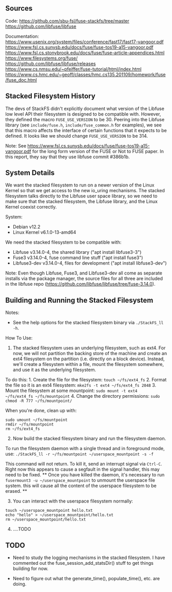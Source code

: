 ## Sources ##

Code:
https://github.com/sbu-fsl/fuse-stackfs/tree/master
https://github.com/libfuse/libfuse

Documentation:
https://www.usenix.org/system/files/conference/fast17/fast17-vangoor.pdf
https://www.fsl.cs.sunysb.edu/docs/fuse/fuse-tos19-a15-vangoor.pdf
https://www.fsl.cs.stonybrook.edu/docs/fuse/fuse-article-appendices.html
https://www.filesystems.org/fuse/
https://github.com/libfuse/libfuse/releases
https://www.cs.nmsu.edu/~pfeiffer/fuse-tutorial/html/index.html
https://www.cs.hmc.edu/~geoff/classes/hmc.cs135.201109/homework/fuse/fuse_doc.html


## Stacked Filesystem History ##

The devs of StackFS didn't explicitly document what version of the Libfuse low
level API their filesystem is designed to be compatible with. However, they defined
the macro `FUSE_USE_VERSION` to be 30. Peering into the Libfuse library (see 
`include/fuse.h`, `include/fuse_common.h` for examples), we see that this macro
affects the interface of certain functions that it expects to be defined. It 
looks like we should change `FUSE_USE_VERSION` to be 314.

Note: 
See https://www.fsl.cs.sunysb.edu/docs/fuse/fuse-tos19-a15-vangoor.pdf for the long
form version of the FUSE or Not to FUSE paper. In this report, they say that they
use libfuse commit #386b1b.


## System Details ##

We want the stacked filesystem to run on a newer version of the Linux Kernel so
that we get access to the new io_uring mechanisms. The stacked filesystem talks 
directly to the Libfuse user space library, so we need to make sure that the 
stacked filesystem, the Libfuse library, and the Linux Kernel coexist correctly.

System:
- Debian v12.2
- Linux Kernel v6.1.0-13-amd64

We need the stacked filesystem to be compatible with:
- Libfuse v3.14.0-4, the shared library ("apt install libfuse3-3")
- Fuse3 v3.14.0-4, fuse command line stuff ("apt install fuse3")
- Libfuse3-dev v3.14.0-4, files for development ("apt install libfuse3-dev")

Note: 
Even though Libfuse, Fuse3, and Libfuse3-dev all come as separate installs
via the package manager, the source files for all three are included in the libfuse
repo (https://github.com/libfuse/libfuse/tree/fuse-3.14.0).


## Building and Running the Stacked Filesystem ##

Notes:
- See the help options for the stacked filesystem binary via `./StackFS_ll -h`.

How To Use:
1. The stacked filesystem uses an underlying filesystem, such as ext4. For now, we
will not partition the backing store of the machine and create an ext4 filesystem
on the partition (i.e. directly on a block device). Instead, we'll create a 
filesystem within a file, mount the filesystem somewhere, and use it as the underlying 
filesystem. 

To do this:
    1. Create the file for the filesystem: `touch ~/fs/ext4_fs`
    2. Format the file so it is an ext4 filesystem: `mke2fs -t ext4 ~/fs/ext4_fs 2048`
    3. Mount the filesystem at some mountpoint: `sudo mount -t ext4 ~/fs/ext4_fs ~/fs/mountpoint`
    4. Change the directory permissions: `sudo chmod -R 777 ~/fs/mountpoint/`

When you're done, clean up with:
```
sudo umount ~/fs/mountpoint
rmdir ~/fs/mountpoint
rm ~/fs/ext4_fs
```

2. Now build the stacked filesystem binary and run the filesystem daemon.

To run the filesystem daemon with a single thread and in foreground mode, use: 
`./StackFS_ll -r ~/fs/mountpoint ~/userspace_mountpoint -s -f`

This command will not return. To kill it, send an interrupt signal via `Ctrl-C`.
Right now this appears to cause a segfault in the signal handler, this may need
to be fixed. 
** Once you have killed the daemon, it's necessary to run `fusermount3 -u ~/userspace_mountpoint` 
to unmount the userspace file system. this will cause all the content of the 
userspace filesystem to be erased. **

3. You can interact with the userspace filesystem normally:
```
touch ~/userspace_mountpoint hello.txt
echo "hello" > ~/userspace_mountpoint/hello.txt
rm ~/userspace_mountpoint/hello.txt
```

4. ....TODO



## TODO ##

- Need to study the logging mechanisms in the stacked filesystem. I have commented
out the fuse_session_add_statsDir() stuff to get things building for now.

- Need to figure out what the generate_time(), populate_time(), etc. are doing.